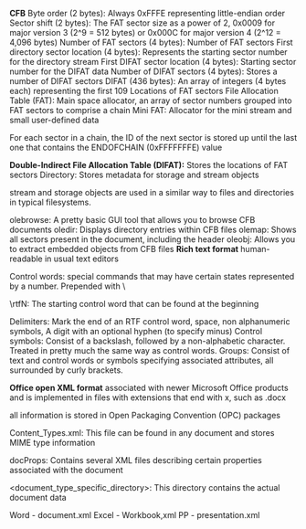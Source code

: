 **CFB**
Byte order (2 bytes): Always 0xFFFE representing little-endian order
Sector shift (2 bytes): The FAT sector size as a power of 2, 0x0009 for major version 3 (2^9 = 512 bytes) or 0x000C for major version 4 (2^12 = 4,096 bytes)
Number of FAT sectors (4 bytes): Number of FAT sectors
First directory sector location (4 bytes): Represents the starting sector number for the directory stream
First DIFAT sector location (4 bytes): Starting sector number for the DIFAT data
Number of DIFAT sectors (4 bytes): Stores a number of DIFAT sectors
DIFAT (436 bytes): An array of integers (4 bytes each) representing the first 109 Locations of FAT sectors
File Allocation Table (FAT): Main space allocator, an array of sector numbers grouped into FAT sectors to comprise a chain
Mini FAT: Allocator for the mini stream and small user-defined data

For each sector in a chain, the ID of the next sector is stored up until the last one that contains the ENDOFCHAIN (0xFFFFFFFE) value

**Double-Indirect File Allocation Table (DIFAT):** Stores the locations of FAT
sectors
Directory: Stores metadata for storage and stream objects

stream and storage objects are used in a similar way to files and directories in typical
filesystems.

olebrowse: A pretty basic GUI tool that allows you to browse CFB
documents
oledir: Displays directory entries within CFB files
olemap: Shows all sectors present in the document, including the
header
oleobj: Allows you to extract embedded objects from CFB files
**Rich text format**
human-readable in usual text editors

Control words:  special commands that may have certain states represented by a number. Prepended with \\

\\rtfN: The starting control word that can be found at the
beginning

Delimiters: Mark the end of an RTF control word, space, non alphanumeric symbols, A digit with an optional hyphen (to specify minus)
Control symbols: Consist of a backslash, followed by a non-alphabetic character.
Treated in pretty much the same way as control words.
Groups: Consist of text and control words or symbols specifying associated attributes, all surrounded by curly brackets.

**Office open XML format**
associated with newer Microsoft Office products and is implemented in files with extensions that end with x, such as .docx

all information is stored in Open Packaging Convention (OPC) packages

Content_Types.xml: This file can be found in any document and stores
MIME type information

docProps: Contains several XML files describing certain properties associated with the document

<document_type_specific_directory>: This directory contains the actual
document data

Word - document.xml
Excel - Workbook,xml
PP - presentation.xml
